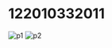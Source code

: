 # 122010332011
![p1](https://github.com/Jatinvisin/122010332011/assets/137675762/2c14d987-122d-4a1a-9136-602ac7d87fec)
![p2](https://github.com/Jatinvisin/122010332011/assets/137675762/d41380e8-0077-4d7c-89f1-d4334dde6ba0)

